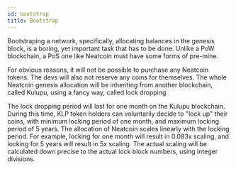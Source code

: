 ```yaml
---
id: bootstrap
title: Bootstrap
---
```


Bootstraping a network, specifically, allocating balances in the genesis
block, is a boring, yet important task that has to be done. Unlike a PoW
blockchain, a PoS one like Neatcoin must have some forms of pre-mine.

For obvious reasons, it will not be possible to purchase any Neatcoin tokens. The
devs will also not reserve any coins for themselves. The whole Neatcoin genesis
allocation will be inheriting from another blockchain, called Kulupu, using a
fancy way, called lock dropping.

The lock dropping period will last for one month on the Kulupu blockchain.
During this time, KLP token holders can voluntarily decide to "lock up" their
coins, with minimum locking period of one month, and maximum locking period of 5
years. The allocation of Neatcoin scales linearly with the locking period. For
example, locking for one month will result in 0.083x scaling, and locking for 5
years will result in 5x scaling. The actual scaling will be calculated down
precise to the actual lock block numbers, using integer divisions.